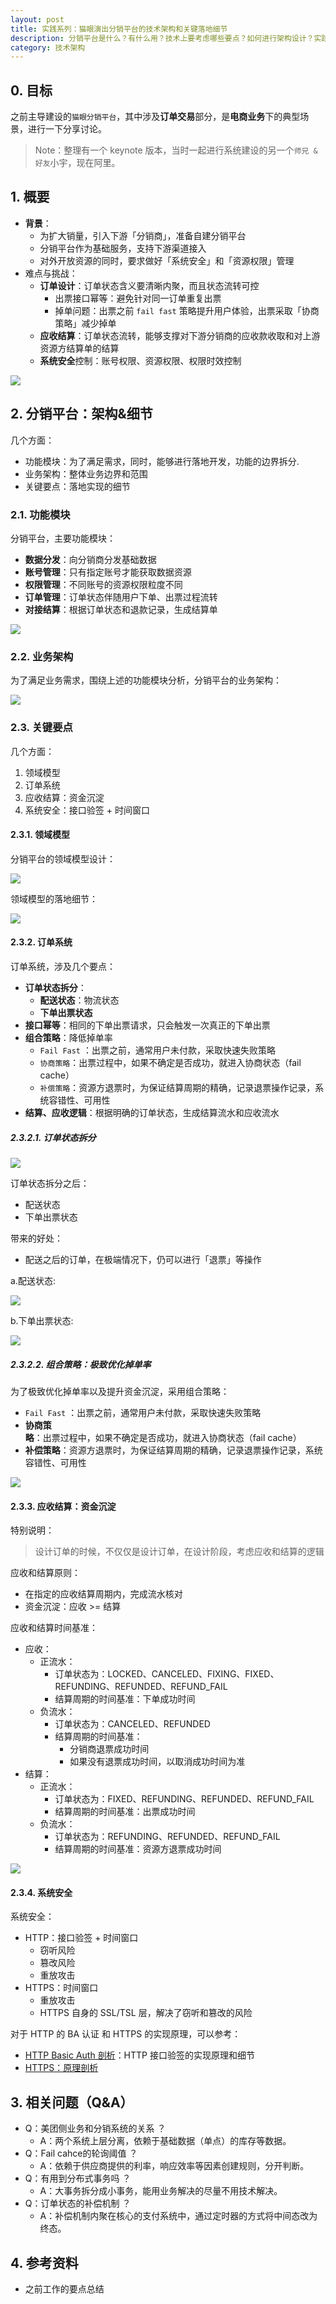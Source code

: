 ```yaml
---
layout: post
title: 实践系列：猫眼演出分销平台的技术架构和关键落地细节
description: 分销平台是什么？有什么用？技术上要考虑哪些要点？如何进行架构设计？实践过程中，如何落地？
category: 技术架构
---
```


## 0. 目标

之前主导建设的`猫眼分销平台`，其中涉及**订单交易**部分，是**电商业务**下的典型场景，进行一下分享讨论。

> Note：整理有一个 keynote 版本，当时一起进行系统建设的另一个`师兄 & 好友`小宇，现在阿里。

## 1. 概要

* **背景**：
	* 为扩大销量，引入下游「分销商」，准备自建分销平台
	* 分销平台作为基础服务，支持下游渠道接入
	* 对外开放资源的同时，要求做好「系统安全」和「资源权限」管理
* 难点与挑战：
	* **订单设计**：订单状态含义要清晰内聚，而且状态流转可控
		* 出票接口幂等：避免针对同一订单重复出票
		* 掉单问题：出票之前 `fail fast` 策略提升用户体验，出票采取「协商策略」减少掉单
	* **应收结算**：订单状态流转，能够支撑对下游分销商的应收款收取和对上游资源方结算单的结算
	* **系统安全**控制：账号权限、资源权限、权限时效控制

![](/images/arch/maoyan/maoyan_open_platform_position.png)

## 2. 分销平台：架构&细节

几个方面：

* 功能模块：为了满足需求，同时，能够进行落地开发，功能的边界拆分.
* 业务架构：整体业务边界和范围
* 关键要点：落地实现的细节

### 2.1. 功能模块

分销平台，主要功能模块：

* **数据分发**：向分销商分发基础数据
* **账号管理**：只有指定账号才能获取数据资源
* **权限管理**：不同账号的资源权限粒度不同
* **订单管理**：订单状态伴随用户下单、出票过程流转
* **对接结算**：根据订单状态和退款记录，生成结算单

![](/images/arch/maoyan/maoyan_open_platform_function_model.png)

### 2.2. 业务架构

为了满足业务需求，围绕上述的功能模块分析，分销平台的业务架构：

![](/images/arch/maoyan/maoyao_open_platform_arch.png)


### 2.3. 关键要点

几个方面：

1. 领域模型
1. 订单系统
1. 应收结算：资金沉淀
1. 系统安全：接口验签 + 时间窗口

#### 2.3.1. 领域模型

分销平台的领域模型设计：

![](/images/arch/maoyan/maoyan_open_platform_domain_model.png)

领域模型的落地细节：

![](/images/arch/maoyan/maoyan_open_platform_domain_model_details.png)



#### 2.3.2. 订单系统

订单系统，涉及几个要点：

* **订单状态拆分**：
	* **配送状态**：物流状态
	* **下单出票状态**
* **接口幂等**：相同的下单出票请求，只会触发一次真正的下单出票
* **组合策略**：降低掉单率
	* `Fail Fast` ：出票之前，通常用户未付款，采取快速失败策略
	* `协商策略`：出票过程中，如果不确定是否成功，就进入协商状态（fail cache）
	* `补偿策略`：资源方退票时，为保证结算周期的精确，记录退票操作记录，系统容错性、可用性
* **结算、应收逻辑**：根据明确的订单状态，生成结算流水和应收流水

##### 2.3.2.1. 订单状态拆分

![](/images/arch/maoyan/maoyan_open_platform_order_status_machine.png)


订单状态拆分之后：

* 配送状态
* 下单出票状态

带来的好处：

* 配送之后的订单，在极端情况下，仍可以进行「退票」等操作
 
a.配送状态:

![](/images/arch/maoyan/maoyan_open_platform_order_status_machine_deliver.png)

b.下单出票状态:

![](/images/arch/maoyan/maoyan_open_platform_order_status_machine_fix.png)



##### 2.3.2.2. 组合策略：极致优化掉单率

为了极致优化掉单率以及提升资金沉淀，采用组合策略：

* `Fail Fast` ：出票之前，通常用户未付款，采取快速失败策略
* **协商策略**：出票过程中，如果不确定是否成功，就进入协商状态（fail cache）
* **补偿策略**：资源方退票时，为保证结算周期的精确，记录退票操作记录，系统容错性、可用性

![](/images/arch/maoyan/maoyan_open_platform_order_status_machine_combined_strategy.png)

#### 2.3.3. 应收结算：资金沉淀

特别说明：

> 设计订单的时候，不仅仅是设计订单，在设计阶段，考虑应收和结算的逻辑

应收和结算原则：

* 在指定的应收结算周期内，完成流水核对
* 资金沉淀：应收 >= 结算

应收和结算时间基准：

* 应收：
	* 正流水：
		* 订单状态为：LOCKED、CANCELED、FIXING、FIXED、REFUNDING、REFUNDED、REFUND_FAIL
		* 结算周期的时间基准：下单成功时间
	* 负流水：
		* 订单状态为：CANCELED、REFUNDED
		* 结算周期的时间基准：
			* 分销商退票成功时间
			* 如果没有退票成功时间，以取消成功时间为准
* 结算：
	* 正流水：
		* 订单状态为：FIXED、REFUNDING、REFUNDED、REFUND_FAIL
		* 结算周期的时间基准：出票成功时间
	* 负流水：
		* 订单状态为：REFUNDING、REFUNDED、REFUND_FAIL
		* 结算周期的时间基准：资源方退票成功时间

![](/images/arch/maoyan/maoyan_open_platform_settlement_details.png)

#### 2.3.4. 系统安全

系统安全：

* HTTP：接口验签 + 时间窗口
	* 窃听风险
	* 篡改风险
	* 重放攻击
* HTTPS：时间窗口
	* 重放攻击
	* HTTPS 自身的 SSL/TSL 层，解决了窃听和篡改的风险

对于 HTTP 的 BA 认证 和 HTTPS 的实现原理，可以参考：

* [HTTP Basic Auth 剖析](http://ningg.top/http-basic-auth-details/)：HTTP 接口验签的实现原理和细节
* [HTTPS：原理剖析](http://ningg.top/introduction-of-https/)

## 3. 相关问题（Q&A）

* Q：美团侧业务和分销系统的关系 ？ 
	* A：两个系统上层分离，依赖于基础数据（单点）的库存等数据。
* Q：Fail cahce的轮询阈值 ？ 
	* A：依赖于供应商提供的利率，响应效率等因素创建规则，分开判断。
* Q：有用到分布式事务吗 ？ 
	* A：大事务拆分成小事务，能用业务解决的尽量不用技术解决。
* Q：订单状态的补偿机制 ？ 
	* A：补偿机制内聚在核心的支付系统中，通过定时器的方式将中间态改为终态。

## 4. 参考资料

* 之前工作的要点总结




[NingG]:    http://ningg.github.com  "NingG"
